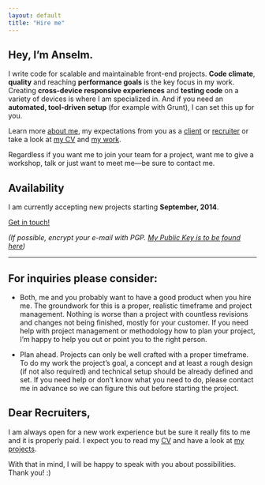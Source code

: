 ```yaml
---
layout: default
title: "Hire me"
---
```


<article class="hire">

## Hey, I’m Anselm.

I write code for scalable and maintainable front-end projects. **Code climate**, **quality** and reaching **performance goals** is the key focus in my work. Creating **cross-device responsive experiences** and **testing code** on a variety of devices is where I am specialized in. And if you need an **automated, tool-driven setup** (for example with Grunt), I can set this up for you.

Learn more [about me](/about/), my expectations from you as a [client](/about/#matchmyinterest) or [recruiter](/about/#recruiters) or take a look at [my CV](/cv/) and [my work](/work/).

Regardless if you want me to join your team for a project, want me to give a workshop, talk or just want to meet me—be sure to contact me.

## Availability

I am currently accepting new projects starting **September, 2014**.

<a class="btn--big--positive" href="mailto:hello@anselm-hannemann.com?subject=Let’s talk">Get in touch!</a>

_(If possible, encrypt your e-mail with PGP. [My Public Key is to be found here](https://anselm.taurus.uberspace.de/1BE74300.asc))_

----

<a id="matchmyinterest"> </a>

## For inquiries please consider:

- Both, me and you probably want to have a good product when you hire me. The groundwork for this is a proper, realistic timeframe and project management. Nothing is worse than a project with countless revisions and changes not being finished, mostly for your customer. If you need help with project management or methodology how to plan your project, I’m happy to help you out or point you to the right person.

- Plan ahead. Projects can only be well crafted with a proper timeframe. To do my work the project’s goal, a concept and at least a rough design (if not also required) and technical setup should be already defined and set. If you need help or don’t know what you need to do, please contact me in advance so we can figure this out before starting the project.

<a id="recruiters"> </a>

## Dear Recruiters,

I am always open for a new work experience but be sure it really fits to me and it is properly paid.
I expect you to read my [CV](/cv/) and have a look at [my projects](/work/).

With that in mind, I will be happy to speak with you about possibilities. Thank you! :)

</article>
